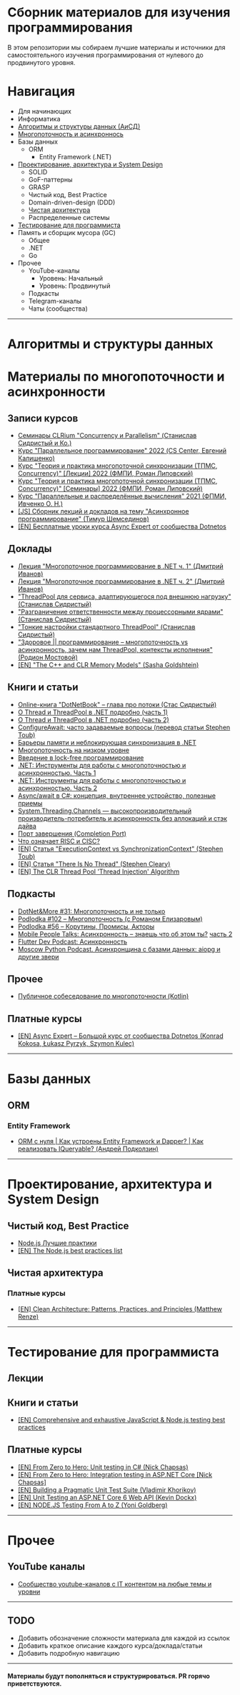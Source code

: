 # Сборник материалов для изучения программирования
В этом репозитории мы собираем лучшие материалы и источники для самостоятельного изучения программирования от нулевого до продвинутого уровня.

# Навигация
- Для начинающих
- Информатика
- [Алгоритмы и структуры данных \(АиСД\)](#Алгоритмы-и-структуры-данных)
- [Многопоточность и асинхроннось](#Материалы-по-многопоточности-и-асинхронности)
- Базы данных
  - ORM
    - Entity Framework (.NET)
- [Проектирование, архитектура и System Design](#Проектирование-архитектура-и-System-Design)
  - SOLID
  - GoF-паттерны
  - GRASP
  - Чистый код, Best Practice
  - Domain-driven-design (DDD)
  - [Чистая архитектура](#Чистая-архитектура)
  - Распределенные системы
- [Тестирование для программиста](#Тестирование-для-программиста)
- Память и сборщик мусора (GC)
  - Общее
  - .NET
  - Go
- Прочее
  - YouTube-каналы
    - Уровень: Начальный
    - Уровень: Продвинутый
  - Подкасты
  - Telegram-каналы
  - Чаты (сообщества)

***

# Алгоритмы и структуры данных

# Материалы по многопоточности и асинхронности
## Записи курсов
* [Семинары CLRium "Concurrency и Parallelism" (Станислав Сидристый и Ко.)](https://www.youtube.com/playlist?list=PLBwwJL9lzKMY9Fpk1DAscywid1Xshp9NL)
* [Курс "Параллельное программирование" 2022 (CS Center, Евгений Калишенко)](https://www.youtube.com/playlist?list=PLlb7e2G7aSpTBs1GPt-4UygYxK3bVSyZe)
* [Курс "Теория и практика многопоточной синхронизации (ТПМС, Concurrency)" [Лекции] 2022 (ФМПИ, Роман Липовский)](https://www.youtube.com/playlist?list=PL4_hYwCyhAva37lNnoMuBcKRELso5nvBm)
* [Курс "Теория и практика многопоточной синхронизации (ТПМС, Concurrency)" [Семинары] 2022 (ФМПИ, Роман Липовский)](https://www.youtube.com/playlist?list=PL4_hYwCyhAvYTxm55RBm_HA5Bq5W1Nv-R)
* [Курс "Параллельные и распределённые вычисления" 2021 (ФПМИ, Ивченко О. Н.)](https://www.youtube.com/playlist?list=PL4_hYwCyhAvbof7wirWXeCH9wAfgDH0RI)
* [[JS] Сборник лекций и докладов на тему "Асинхронное программирование" (Тимур Шемсединов)](https://www.youtube.com/playlist?list=PLHhi8ymDMrQZ0MpTsmi54OkjTbo0cjU1T)
* [[EN] Бесплатные уроки курса Async Expert от сообщества Dotnetos](https://www.youtube.com/playlist?list=PLpUkQYy-K8Y_Xx_bFQSXwCmvL-Uin88zN)

## Доклады
* [Лекция "Многопоточное программирование в .NET ч. 1"  (Дмитрий Иванов)](https://youtu.be/GBCGL4GDgN4)
* [Лекция "Многопоточное программирование в .NET ч. 2" (Дмитрий Иванов)](https://www.youtube.com/watch?v=dH6ZW8KOGFY)
* ["ThreadPool для сервиса, адаптирующегося под внешнюю нагрузку" (Станислав Сидристый)](https://www.youtube.com/watch?v=LbiuLwNJd1I)
* ["Разграничение ответственности между процессорными ядрами" (Станислав Сидристый)](https://www.youtube.com/watch?v=bHX7lwttrCA)
* ["Тонкие настройки стандартного ThreadPool" (Станислав Сидристый)](https://www.youtube.com/watch?v=zeWhoFWGWKo)
* ["Здоровое || программирование – многопоточность vs асинхронность, зачем нам ThreadPool, контексты исполнения" (Родион Мостовой)](https://youtu.be/MqO1iMVbdOs?t=432)
* [[EN] "The C++ and CLR Memory Models" (Sasha Goldshtein)](https://www.youtube.com/watch?v=6wZVpg2SyJQ)

## Книги и статьи
* [Online-книга "DotNetBook" – глава про потоки (Стас Сидристый)](https://github.com/sidristij/dotnetbook/tree/master/book/ru/Execution/01-Threads)
* [О Thread и ThreadPool в .NET подробно (часть 1)](https://habr.com/ru/post/654101/)
* [О Thread и ThreadPool в .NET подробно (часть 2)](https://habr.com/ru/post/654111/)
* [ConfigureAwait: часто задаваемые вопросы (перевод статьи Stephen Toub)](https://habr.com/ru/post/482354/)
* [Барьеры памяти и неблокирующая синхронизация в .NET](https://habr.com/ru/post/130318/)
* [Многопоточность на низком уровне](https://habr.com/ru/company/jugru/blog/543380/)
* [Введение в lock-free программирование](https://habr.com/ru/company/wunderfund/blog/322094/)
* [.NET: Инструменты для работы с многопоточностью и асинхронностью. Часть 1](https://habr.com/ru/post/452094/)
* [.NET: Инструменты для работы с многопоточностью и асинхронностью. Часть 2](https://habr.com/ru/post/459514/)
* [Async/await в C#: концепция, внутреннее устройство, полезные приемы](https://habr.com/ru/post/470830/)
* [System.Threading.Channels — высокопроизводительный производитель-потребитель и асинхронность без аллокаций и стэк дайва](https://habr.com/ru/post/508726/)
* [Порт завершения (Completion Port)](https://habr.com/ru/post/59282/)
* [Что означает RISC и CISC?](https://habr.com/ru/company/selectel/blog/542074/)
* [[EN] Статья "ExecutionContext vs SynchronizationContext" (Stephen Toub)](https://devblogs.microsoft.com/pfxteam/executioncontext-vs-synchronizationcontext/)
* [[EN] Статья "There Is No Thread" (Stephen Cleary)](https://blog.stephencleary.com/2013/11/there-is-no-thread.html)
* [[EN] The CLR Thread Pool 'Thread Injection' Algorithm](https://mattwarren.org/2017/04/13/The-CLR-Thread-Pool-Thread-Injection-Algorithm/)

## Подкасты
* [DotNet&More #31: Многопоточность и не только](https://music.yandex.ru/album/18268100/track/91640946)
* [Podlodka #102 – Многопоточность (с Романом Елизаровым)](https://podlodka.io/102)
* [Podlodka #56 – Корутины, Промисы, Акторы](https://podlodka.io/56)
* [Mobile People Talks: Асинхронность – знаешь что об этом ты?](https://music.yandex.ru/album/9647763/track/61693076) [часть 2](https://music.yandex.ru/album/9647763/track/61693077)
* [Flutter Dev Podcast: Асинхронность](https://music.yandex.ru/album/11609672/track/69414771)
* [Moscow Python Podcast. Асинхронщина с базами данных: aiopg и другие звери](https://music.yandex.ru/album/6892837/track/53235626)

## Прочее
* [Публичное собеседование по многопоточности (Kotlin)](https://www.youtube.com/watch?v=2hLHgcsOV3)

## Платные курсы
* [[EN] Async Expert – Большой курс от сообщества Dotnetos (Konrad Kokosa, Łukasz Pyrzyk, Szymon Kulec)](https://asyncexpert.com/)

***

# Базы данных
## ORM
### Entity Framework
* [ORM с нуля | Как устроены Entity Framework и Dapper? | Как реализовать IQueryable? (Андрей Подколзин)](https://www.youtube.com/live/UvO-8p3JqW0)

***

# Проектирование, архитектура и System Design
## Чистый код, Best Practice
* [Node.js Лучшие практики](https://github.com/goldbergyoni/nodebestpractices/blob/master/README.russian.md)
* [[EN] The Node.js best practices list](https://github.com/goldbergyoni/nodebestpractices)

## Чистая архитектура
### Платные курсы
* [[EN] Clean Architecture: Patterns, Practices, and Principles (Matthew Renze)](https://app.pluralsight.com/library/courses/clean-architecture-patterns-practices-principles/)

***

# Тестирование для программиста
## Лекции

## Книги и статьи
* [[EN] Comprehensive and exhaustive JavaScript & Node.js testing best practices](https://github.com/goldbergyoni/javascript-testing-best-practices)

## Платные курсы
* [[EN] From Zero to Hero: Unit testing in C# (Nick Chapsas)](https://nickchapsas.com/p/from-zero-to-hero-unit-testing-in-c)
* [[EN] From Zero to Hero: Integration testing in ASP.NET Core [Nick Chapsas]](https://nickchapsas.com/p/from-zero-to-hero-integration-testing-in-asp-net-core)
* [[EN] Building a Pragmatic Unit Test Suite (Vladimir Khorikov)](https://app.pluralsight.com/library/courses/pragmatic-unit-testing/)
* [[EN] Unit Testing an ASP.NET Core 6 Web API (Kevin Dockx)](https://app.pluralsight.com/library/courses/asp-dot-net-core-6-web-api-unit-testing/)
* [[EN] NODE.JS Testing From A to Z (Yoni Goldberg)](https://testjavascript.com/)

***

# Прочее
## YouTube каналы
* [Сообщество youtube-каналов с IT контентом на любые темы и уровни](https://ityoutubers.com/)

***

## TODO
* Добавить обозначение сложности материала для каждой из ссылок
* Добавить краткое описание каждого курса/доклада/статьи
* Добавить подробную навигацию

***

#### Материалы будут пополняться и структурироваться. PR горячо приветствуются.
